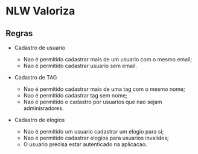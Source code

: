 # NLW Valoriza

## Regras

- Cadastro de usuario
  - Nao é permitido cadastrar mais de um usuario com o mesmo email;
  - Nao é permitido cadastrar usuario sem email.

- Cadastro de TAG
  - Nao é permitido cadastrar mais de uma tag com o mesmo nome;
  - Nao é permitido cadastrar tag sem nome;
  - Nao é permitido o cadastro por usuarios que nao sejam adminisradores.


- Cadastro de elogios
  - Nao é permitido um usuario cadastrar um elogio para si;
  - Nao é permitido cadastrar elogios para usuarios invalidos;
  - O usuario precisa estar autenticado na aplicacao.